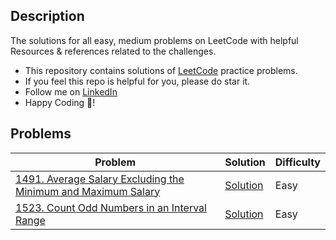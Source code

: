 ## Description
The solutions for all easy, medium problems on LeetCode with helpful Resources & references related to the challenges.

- This repository contains solutions of [LeetCode](https://leetcode.com) practice problems.
- If you feel this repo is helpful for you, please do star it.
- Follow me on [LinkedIn](https://www.linkedin.com/in/priyank-goswami-711495247)
- Happy Coding 🥳!


## Problems
| Problem | Solution | Difficulty |
|--|--|--|
|[1491. Average Salary Excluding the Minimum and Maximum Salary](https://leetcode.com/problems/average-salary-excluding-the-minimum-and-maximum-salary/) | [Solution](https://github.com/CodeWithPriyank/leetcode_solutions/blob/main/Python/1491.%20Average%20Salary%20Excluding%20the%20Minimum%20and%20Maximum%20Salary.py) | Easy |
|[1523. Count Odd Numbers in an Interval Range](https://leetcode.com/problems/count-odd-numbers-in-an-interval-range/) | [Solution](https://github.com/CodeWithPriyank/leetcode_solutions/blob/main/Python/1523.%20Count%20Odd%20Numbers%20in%20an%20Interval%20Range.py) | Easy |
